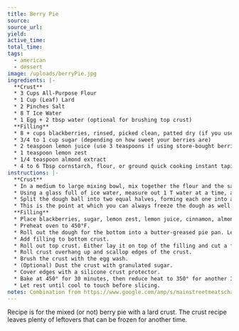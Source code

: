 ```yaml
---
title: Berry Pie
source: 
source_url: 
yield: 
active_time: 
total_time: 
tags:
  - american
  - dessert
image: /uploads/berryPie.jpg
ingredients: |-
  **Crust**
  * 3 Cups All-Purpose Flour 
  * 1 Cup (Leaf) Lard 
  * 2 Pinches Salt 
  * 8 T Ice Water 
  * 1 Egg + 2 tbsp water (optional for brushing top crust) 
  **Filling**
  * 8 + cups blackberries, rinsed, picked clean, patted dry (if you use frozen berries, defrost and drain them) 
  * 3/4 to 1 cup sugar (depending on how sweet your berries are) 
  * 2 teaspoon lemon juice (use 3 teaspoons if using store-bought berries) 
  * 1 teaspoon lemon zest 
  * 1/4 teaspoon almond extract 
  * 4 to 6 Tbsp cornstarch, flour, or ground quick cooking instant tapioca (use 4 Tbsp if making the pie with wild-picked berries that include a few not fully ripe berries, 6 Tbsp if making the pie with store-bought very ripe berries) 
instructions: |-
  **Crust**
  * In a medium to large mixing bowl, mix together the flour and the salt.  Add the Lard and using a Pastry Blender, mix until the lard and the flour mixture combine to the consistency of gritty pea-sized or a bit smaller pieces. 
  * Using a glass full of ice water, measure out 1 T water at a time, adding it to the flour and lard mixture and stirring with a spoon or your hands.  Do this, up to 8 T water, until the dough sticks together to form a ball.  It should be sticky and not dried out, but hold its shape easily. 
  * Split the dough ball into two equal halves, forming each one into a ball.  Wrap the dough balls in parchment or wax paper or plastic wrap and refrigerate for 30 minutes or so.
  * This is the point at which you can always freeze the dough as well. 
  **Filling**
  * Place blackberries, sugar, lemon zest, lemon juice, cinnamon, almond extract, and cornstarch/flour/or ground instant tapioca in a large bowl. Gently fold the berries until they are all well coated with sugar. Let sit for 30 minutes. 
  * Preheat oven to 450°F. 
  * Roll out the dough for the bottom into a butter-greased pie pan. Leave about 1 inch hanging over the edge. 
  * Add filling to bottom crust. 
  * Roll out top crust. Either lay it on top of the filling and cut a few slits to vent, or arrange into a lattice, or use cutouts to add on top. If using entire top layer, leave an inch overhang. 
  * Roll crust overhang up and scallop edges of the crust. 
  * Brush the crust with the egg wash. 
  * (Optional) Dust the crust with granulated sugar. 
  * Cover edges with a silicone crust protector. 
  * Bake at 450° for 30 minutes, then reduce heat to 350° for another 30+ minutes until the filling is bubbling. 
  * Let rest until cool to touch before slicing. 
notes: Combination from https://www.google.com/amp/s/mainstreetmeatschatt.wordpress.com/2014/09/01/leaf-lard-crust-and-a-so-long-summer-blueberry-pie/amp/ and https://www.simplyrecipes.com/recipes/blackberry_pie/
---
```

Recipe is for the mixed (or not) berry pie with a lard crust. The crust recipe leaves plenty of leftovers that can be frozen for another time.